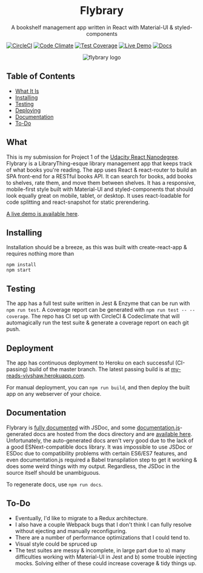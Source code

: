 <h1 align="center">Flybrary</h1>
<p align="center">A bookshelf management app written in React with Material-UI & styled-components</p>

[![CircleCI](https://circleci.com/gh/vivshaw/my-reads.svg?&style=shield)](https://circleci.com/gh/vivshaw/my-reads)
[![Code Climate](https://codeclimate.com/github/vivshaw/my-reads/badges/gpa.svg)](https://codeclimate.com/github/vivshaw/my-reads) [![Test Coverage](https://codeclimate.com/github/vivshaw/my-reads/badges/coverage.svg)](https://codeclimate.com/github/vivshaw/my-reads/coverage)
[![Live Demo](https://img.shields.io/badge/live%20demo-active-blue.svg)](https://my-reads-vivshaw.herokuapp.com/)
[![Docs](https://img.shields.io/badge/docs-documentation.js-ff69b4.svg)](https://vivshaw.github.io/my-reads)

<div align="center"><img src="https://cdn.rawgit.com/vivshaw/my-reads/master/docs/textlogo.svg" alt="flybrary logo" /></div>

## Table of Contents

- [What It Is](#what)
- [Installing](#installing)
- [Testing](#testing)
- [Deploying](#deploying)
- [Documentation](#documentation)
- [To-Do](#to-do)

## What

This is my submission for Project 1 of the [Udacity React Nanodegree](https://www.udacity.com/course/react-nanodegree--nd019). Flybrary
is a LibraryThing-esque library management app that keeps track of what books
you're reading. The app uses React & react-router to build an SPA front-end for
a RESTful books API. It can search for books, add books to shelves, rate them, and move
them between shelves. It has a responsive, mobile-first style built with Material-UI
and styled-components that should look equally great on mobile, tablet, or desktop.
It uses react-loadable for code splitting and react-snapshot for static prerendering.

[A live demo is available here](https://my-reads-vivshaw.herokuapp.com/).

## Installing

Installation should be a breeze, as this was built with create-react-app & requires
nothing more than

```
npm install
npm start
```

## Testing

The app has a full test suite written in Jest & Enzyme that can be run
with `npm run test`. A coverage report can be generated with `npm run test -- --coverage`.
The repo has CI set up with CircleCI & Codeclimate that will
automagically run the test suite & generate a coverage report on each git push.

## Deployment

The app has continuous deployment to Heroku on each successful (CI-passing) build of the
master branch. The latest passing build is at [my-reads-vivshaw.herokuapp.com](https://my-reads-vivshaw.herokuapp.com/).

For manual deployment, you can `npm run build`, and then deploy the built app on
any webserver of your choice.

## Documentation

Flybrary is [fully documented](https://vivshaw.github.io/my-reads/) with JSDoc, and some [documentation.js](http://documentation.js.org/)-generated docs are hosted from the docs directory and are [available here](https://vivshaw.github.io/my-reads/). Unfortunately, the auto-generated docs aren't very good due to the lack of a good ESNext-compatible docs library. It was impossible to use JSDoc or ESDoc due to compatibility problems with certain ES6/ES7 features, and even documentation.js required a Babel transpilation step to get it working & does some weird things with my output. Regardless, the JSDoc in the source itself should be unambiguous.

To regenerate docs, use `npm run docs`.

## To-Do

- Eventually, I'd like to migrate to a Redux architecture.
- I also have a couple Webpack bugs that I don't think I can fully resolve without ejecting and manually reconfiguring.
- There are a number of performance optimizations that I could tend to.
- Visual style could be spruced up
- The test suites are messy & incomplete, in large part due to a) many difficulties working with Material-UI in Jest and b) some trouble injecting mocks. Solving either of these could increase coverage & tidy things up.
